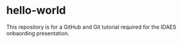 # hello-world
This repository is for a GitHub and Git tutorial required for the IDAES onbaording presentation.
